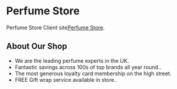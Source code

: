 # Perfume Store

Perfume Store Client site[Perfume Store](https://perfume-store-3e63e.web.app/).

## About Our Shop

<ul>
    <li>We are the leading perfume experts in the UK.</li>
    <li>Fantastic savings across 100s of top brands all year round..</li>
    <li>The most generous loyalty card membership on the high street.</li>
    <li>FREE Gift wrap service available in store..</li>
</ul>

